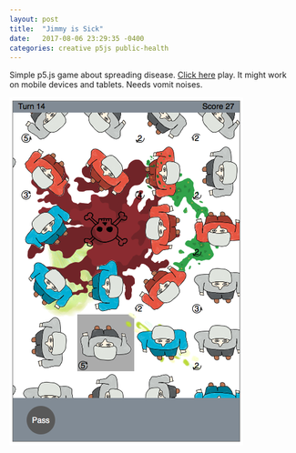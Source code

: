 ```yaml
---
layout: post
title:  "Jimmy is Sick"
date:   2017-08-06 23:29:35 -0400
categories: creative p5js public-health
---
```


Simple p5.js game about spreading disease. [Click here][click-here] play. It might work on mobile devices and tablets. Needs vomit noises.

![screenshot](/assets/2017-08-06-jimmy.png)


[click-here]: jimmy_is_sick/index.html